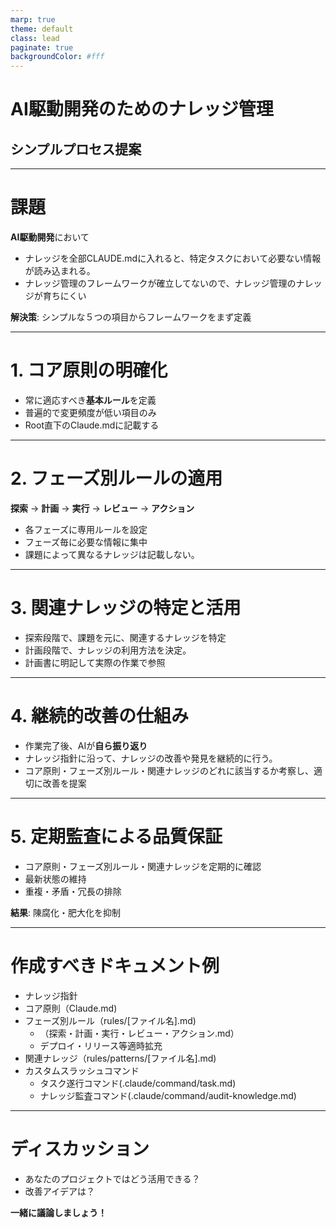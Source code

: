 ```yaml
---
marp: true
theme: default
class: lead
paginate: true
backgroundColor: #fff
---
```


# AI駆動開発のためのナレッジ管理
## シンプルプロセス提案

---

# 課題

**AI駆動開発**において
- ナレッジを全部CLAUDE.mdに入れると、特定タスクにおいて必要ない情報が読み込まれる。
- ナレッジ管理のフレームワークが確立してないので、ナレッジ管理のナレッジが育ちにくい

**解決策**: シンプルな５つの項目からフレームワークをまず定義

---

# 1. コア原則の明確化

- 常に適応すべき**基本ルール**を定義
- 普遍的で変更頻度が低い項目のみ
- Root直下のClaude.mdに記載する

---

# 2. フェーズ別ルールの適用

**探索** → **計画** → **実行** → **レビュー** → **アクション**

- 各フェーズに専用ルールを設定
- フェーズ毎に必要な情報に集中
- 課題によって異なるナレッジは記載しない。

---

# 3. 関連ナレッジの特定と活用

- 探索段階で、課題を元に、関連するナレッジを特定
- 計画段階で、ナレッジの利用方法を決定。
- 計画書に明記して実際の作業で参照

---

# 4. 継続的改善の仕組み

- 作業完了後、AIが**自ら振り返り**
- ナレッジ指針に沿って、ナレッジの改善や発見を継続的に行う。
- コア原則・フェーズ別ルール・関連ナレッジのどれに該当するか考察し、適切に改善を提案

---

# 5. 定期監査による品質保証

- コア原則・フェーズ別ルール・関連ナレッジを定期的に確認
- 最新状態の維持
- 重複・矛盾・冗長の排除

**結果**: 陳腐化・肥大化を抑制

---

# 作成すべきドキュメント例
- ナレッジ指針
- コア原則（Claude.md)
- フェーズ別ルール（rules/[ファイル名].md)
  - （探索・計画・実行・レビュー・アクション.md）
  - デプロイ・リリース等適時拡充
- 関連ナレッジ（rules/patterns/[ファイル名].md)
- カスタムスラッシュコマンド
  - タスク遂行コマンド(.claude/command/task.md)
  - ナレッジ監査コマンド(.claude/command/audit-knowledge.md)

---

# ディスカッション

- あなたのプロジェクトではどう活用できる？
- 改善アイデアは？

**一緒に議論しましょう！** 